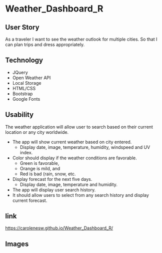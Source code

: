 # Weather_Dashboard_R

## User Story 

As a traveler I want to see the weather outlook for multiple cities. 
So that I can plan trips and dress appropriately.

## Technology

- JQuery
- Open Weather API
- Local Storage 
- HTML/CSS
- Bootstrap
- Google Fonts  

## Usability

The weather application will allow user to search based on their current location or any city worldwide.

- The app will show current weather based on city entered. 
    - Display date, image, temperature, humidity, windspeed and UV index.
- Color should display if the weather conditions are favorable. 
    - Green is favorable,
    - Orange is mild, and
    - Red is bad (rain, snow, etc.
- Display forecast for the next five days.
    - Display date, image, temperature and humidity.
- The app will display user search history.
- It should allow users to  select from any search history and display current forecast.


## link

https://carolenesw.github.io/Weather_Dashboard_R/

## Images

<img scr="Asset/image/green.png" width=100>


<img scr="../Asset/image/yellow.png" width=100>


<img scr="../Asset/image/red.png" width=100>

